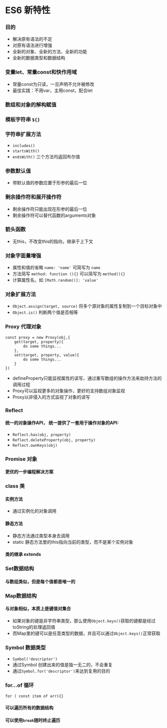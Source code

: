 # **ES6 新特性**

### 目的
- 解决原有语法的不足
- 对原有语法进行增强
- 全新的对象、全新的方法、全新的功能
- 全新的数据类型和数据结构

### 变量let、常量const和快作用域
- 常量const为只读，一旦声明不允许被修改
- 最佳实践：不用var，主用const，配合let

### 数组和对象的解构赋值

### 模板字符串 `${}`

### 字符串扩展方法
- `includes()`
- `startsWith()`
- `endsWith()`
三个方法均返回布尔值

### 参数默认值
- 带默认值的参数应置于形参的最后一位

### 剩余操作符和展开操作符
- 剩余操作符只能出现在形参的最后一位
- 剩余操作符可以替代函数的arguments对象

### 箭头函数
- 无this，不改变this的指向，继承于上下文

### 对象字面量增强
- 属性和值的省略
`name: 'name'`
可简写为
`name`
- 方法简写
`method: function (){}`
可以简写为
`method(){}`
- 计算属性名，如
`[Math.random()]: 'value'`

### 对象扩展方法
- `Object.assign(target, source)` 将多个源对象的属性复制到一个目标对象中
- `Object.is()` 判断两个值是否相等

### Proxy 代理对象
```
const proxy = new Proxy(obj,{
    get(target, property){
        do some things...
    },
    set(target, property, value){
        do some things...
    }
})
```
- defineProperty只能监视属性的读写，通过重写数组的操作方法来劫持方法的调用过程
- Proxy可以监视更多的对象操作，更好的支持数组对象监视
- Proxy以非侵入的方式监视了对象的读写

### Reflect 
#### 统一的对象操作API， 统一提供了一套用于操作对象的API:
- `Reflect.has(obj, property)`
- `Reflect.deleteProperty(obj, property)`
- `Reflect.ownKeys(obj)`

### Promise 对象
#### 更优的一步编程解决方案

### class 类
#### 实例方法
- 通过实例化的对象调用
#### 静态方法
- 静态方法通过类型本身去调用
- static 静态方法里的this指向当前的类型，而不是某个实例对象
#### 类的继承 extends

### Set数据结构
#### 与数组类似，但是每个值都是唯一的

### Map数据结构
#### 与对象相似，本质上是键值对集合
- 如果对象的键是非字符串类型，那么使用`Object.keys()`获取的键都是经过toString的处理返回值
- 而Map里的键可以是任意类型的数据，并且可以通过`Object.keys()`正常获取

### Symbol 数据类型
- `Symbol('descriptor')`
- 通过Symbol 创建出来的值是独一无二的，不会重复
- 通过`Symbol.for('descriptor')`来达到复用的目的

### for...of 循环
`for ( const item of arr){}`
#### 可以遍历所有的数据结构
#### 可以使用`break`随时终止遍历